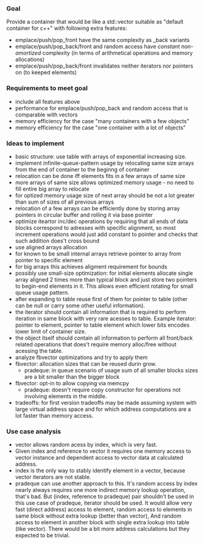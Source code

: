 ### Goal

Provide a container that would be like a std::vector suitable as "default container for c++" with following extra features:
* emplace/push/pop_front have the same complexity as _back variants
* emplace/push/pop_back/front and random access have *constant non-amortized* complexity (in terms of arithmetical operations and memory allocations)
* emplace/push/pop_back/front invalidates neither iterators nor pointers on (to keeped elements)



### Requirements to meet goal
* include all features above
* performance for emplace/push/pop_back and random access that is comparable with vectors
* memory efficiency for the case "many containers with a few objects"
* memory efficiency for the case "one container with a lot of objects"

### Ideas to implement

* basic structure: use table with arrays of exponential increasing size.
* implement infinite-queue-pattern usage by relocating same size arrays from the end of container to the beginng of container
 * relocation can be done iff elements fits in a few arrays of same size
  * more arrays of same size allows optimized memory usage - no need to fill entire big array to relocate
  * for optized memory usage size of next array should be not a lot greater than sum of sizes of all previous arrays
 * relocation of a few arrays can be efficiently done by storing array pointers in circular buffer and rolling it via base pointer
* optimize iteartor inc/dec operations by requiring that all ends of data blocks correspond to adresses with specific alignment, so most increment operations would just add constant to pointer and checks that such addition does't cross bound
* use aligned arrays allocation
 * for known to be small internal arrays retrieve pointer to array from pointer to specific element
 * for big arrays this achieves aligment requirement for bounds 
* possibly use small-size optimization: for initial elements allocate single array aligned 2 times more than typical block and just store two pointers to begin-end elements in it. This allows even efficient rotating for small queue usage pattern.
 * after expanding to table reuse first of them for pointer to table (other can be null or carry some other useful information).
* the iterator should contain all information that is required to perform iteration in same block with very rare acesses to table. Example iterator: pointer to element, pointer to table element which lower bits encodes lower limit of container size.
* the object itself should contain all information to perform all front/back related operations that does't require memory alloc/free without acessing the table.
* analyze fbvector optimizations and try to apply them
 * fbvector: allocation sizes that can be reused durin grow.
   * pradeque: in queue scenario of usage sum of all smaller blocks sizes are a bit smaller than the bigger block
 * fbvector: opt-in to allow copying via memcpy
   * pradeque: doesn't require copy constructor for operations not involving elements in the middle.
* tradeoffs: for first version tradeoffs may be made assuming system with large virtual address space and for which address computations are a lot faster than memory access.

### Use case analysis

* vector allows random acess by index, which is very fast.
 * Given index and reference to vector it requires one memory access to vector instance and dependent access to vector data at calculated address.
 * index is the only way to stably identify element in a vector, because vector iterators are not stable.
 * pradeque can use another approach to this. It's random access by index nearly always requires one more indirect memory lookup operation, that's bad.
But (index, reference to pradeque) pair shouldn't be used in this use case of pradeque, iterator should be used.
It would allow very fast (direct address) access to element, random access to elements in same block without extra lookup (better than vector),
And random access to element in another block with single extra lookup into table (like vector).
There would be a bit more address calculations but they expected to be trivial.

